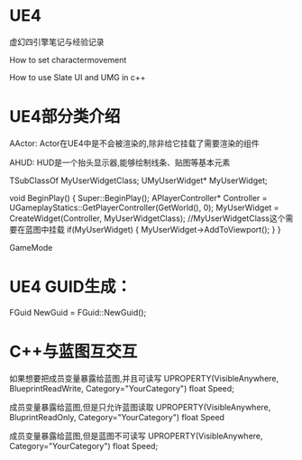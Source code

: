 # UE4

虚幻四引擎笔记与经验记录


How to set charactermovement


How to use Slate UI and UMG in c++

# UE4部分类介绍
AActor:
Actor在UE4中是不会被渲染的,除非给它挂载了需要渲染的组件

AHUD:
HUD是一个抬头显示器,能够绘制线条、贴图等基本元素

TSubClassOf<UMyUserWidget> MyUserWidgetClass;
UMyUserWidget* MyUserWidget;

void BeginPlay()
{
    Super::BeginPlay();
    APlayerController* Controller = UGameplayStatics::GetPlayerController(GetWorld(), 0);
    MyUserWidget = CreateWidget<UMyUserWidget>(Controller, MyUserWidgetClass);  //MyUserWidgetClass这个需要在蓝图中挂载
    if(MyUserWidget)
    {
        MyUserWidget->AddToViewport();
    }
}

GameMode

# UE4 GUID生成：
FGuid NewGuid = FGuid::NewGuid();





# C++与蓝图互交互


如果想要把成员变量暴露给蓝图,并且可读写
UPROPERTY(VisibleAnywhere, BlueprintReadWrite, Category="YourCategory")
float Speed;

成员变量暴露给蓝图,但是只允许蓝图读取
UPROPERTY(VisibleAnywhere, BluprintReadOnly, Category="YourCategory")
float Speed

成员变量暴露给蓝图,但是蓝图不可读写
UPROPERTY(VisibleAnywhere, Category="YourCategory")
float Speed;


